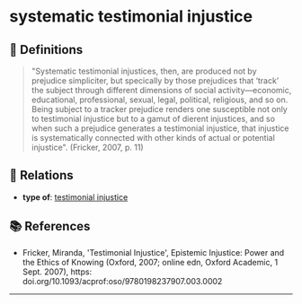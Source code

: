 # systematic testimonial injustice

## 📖 Definitions

> "Systematic testimonial injustices, then, are produced not by prejudice simpliciter, but specically by those prejudices that ‘track’ the subject through different dimensions of social activity—economic, educational, professional, sexual, legal, political, religious, and so on. Being subject to a tracker prejudice renders one susceptible not only to testimonial injustice but to a gamut of dierent injustices, and so when such a prejudice generates a testimonial injustice, that injustice is systematically connected with other kinds of actual or potential injustice". (Fricker, 2007, p. 11)

## 🔗 Relations

- **type of**: [testimonial injustice](./testimonial-injustice.md)

## 📚 References

- Fricker, Miranda, 'Testimonial Injustice', Epistemic Injustice: Power and the Ethics of Knowing (Oxford, 2007; online edn, Oxford Academic, 1 Sept. 2007), https: doi.org/10.1093/acprof:oso/9780198237907.003.0002

---

<script src="https://giscus.app/client.js"
                data-repo="natesheehan/conceptcartography"
                data-repo-id="R_kgDOPB5QiQ"
                data-category="General"
                data-category-id="DIC_kwDOPB5Qic4CsAxd"
                data-mapping="pathname"
                data-strict="0"
                data-reactions-enabled="1"
                data-emit-metadata="0"
                data-input-position="bottom"
                data-theme="catppuccin_mocha"
                data-lang="en"
                crossorigin="anonymous"
                async>
        </script>
        